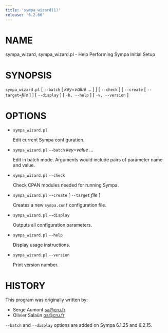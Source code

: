 ```yaml
---
title: 'sympa_wizard(1)'
release: '6.2.66'
---
```


# NAME

sympa\_wizard, sympa\_wizard.pl - Help Performing Sympa Initial Setup

# SYNOPSIS

`sympa_wizard.pl`
\[ `--batch` \[ _key_=_value_ ... \] \]
\[ `--check` \]
\[ `--create` \[ `--target=`_file_ \] \]
\[ `--display` \]
\[ `-h, --help` \]
\[ `-v, --version` \]

# OPTIONS

- `sympa_wizard.pl`

    Edit current Sympa configuration.

- `sympa_wizard.pl` `--batch` _key_=_value_ ...

    Edit in batch mode.
    Arguments would include pairs of parameter name and value.

- `sympa_wizard.pl` `--check`

    Check CPAN modules needed for running Sympa.

- `sympa_wizard.pl` `--create` \[ `--target` _file_ \]

    Creates a new `sympa.conf` configuration file.

- `sympa_wizard.pl` `--display`

    Outputs all configuration parameters.

- `sympa_wizard.pl` `--help`

    Display usage instructions.

- `sympa_wizard.pl` `--version`

    Print version number.

# HISTORY

This program was originally written by:

- Serge Aumont <sa@cru.fr>
- Olivier Salaün <os@cru.fr>

`--batch` and `--display` options are added on Sympa 6.1.25 and 6.2.15.
